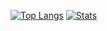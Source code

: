 [![Top Langs](https://github-readme-stats.vercel.app/api/top-langs/?username=d3z-the-dev&langs_count=10&layout=compact&theme=transparent&hide_title=true&hide_border=true&text_color=FFFFFF)](https://github.com/d3z-the-dev/)
[![Stats](https://github-readme-stats.vercel.app/api/?username=d3z-the-dev&layout=compact&theme=transparent&hide_title=true&hide_border=true&text_color=FFFFFF)](https://github.com/d3z-the-dev/)
